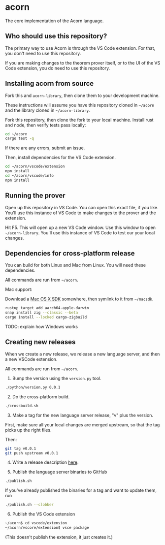 # acorn

The core implementation of the Acorn language.

## Who should use this repository?

The primary way to use Acorn is through the VS Code extension. For that, you don't need to use this repository.

If you are making changes to the theorem prover itself, or to the UI of the VS Code extension, you
do need to use this repository.

## Installing acorn from source

Fork this and `acorn-library`, then clone them to your development machine.

These instructions will assume you have this repository cloned in `~/acorn` and the library cloned
in `~/acorn-library`.

Fork this repository, then clone the fork to your local machine. Install rust and node, then verify tests
pass locally:

```bash
cd ~/acorn
cargo test -q
```

If there are any errors, submit an issue.

Then, install dependencies for the VS Code extension.

```bash
cd ~/acorn/vscode/extension
npm install
cd ~/acorn/vscode/info
npm install
```

## Running the prover

Open up this repository in VS Code. You can open this exact file, if you like. You'll use this instance
of VS Code to make changes to the prover and the extension.

Hit F5. This will open up a new VS Code window. Use this window to open `~/acorn-library`. You'll use this instance of VS Code to test our your local changes.

## Dependencies for cross-platform release

You can build for both Linux and Mac from Linux.
You will need these dependencies.

All commands are run from `~/acorn`.

Mac support:

Download a [Mac OS X SDK](https://github.com/joseluisq/macosx-sdks)
somewhere, then symlink to it from `~/macsdk`.

```bash
rustup target add aarch64-apple-darwin
snap install zig --classic --beta
cargo install --locked cargo-zigbuild
```

TODO: explain how Windows works

## Creating new releases

When we create a new release, we release a new language server, and then a new VSCode extension.

All commands are run from `~/acorn`.

1. Bump the version using the `version.py` tool.

```bash
./python/version.py 0.0.1
```

2. Do the cross-platform build.

```bash
./crossbuild.sh
```

3. Make a tag for the new language server release, "v" plus the version.

First, make sure all your local changes are merged upstream, so that the tag picks up the right files.

Then:

```bash
git tag v0.0.1
git push upstream v0.0.1
```

4. Write a release description [here](https://github.com/acornprover/acorn/releases/new).

5. Publish the language server binaries to GitHub

```bash
./publish.sh
```

If you've already published the binaries for a tag and want to update them, run

```bash
./publish.sh --clobber
```

6. Publish the VS Code extension

```bash
~/acorn$ cd vscode/extension
~/acorn/vscore/extension$ vsce package
```

(This doesn't publish the extension, it just creates it.)
